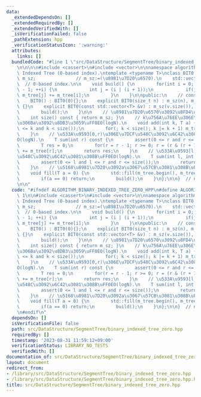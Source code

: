 ```yaml
---
data:
  _extendedDependsOn: []
  _extendedRequiredBy: []
  _extendedVerifiedWith: []
  _isVerificationFailed: false
  _pathExtension: hpp
  _verificationStatusIcon: ':warning:'
  attributes:
    links: []
  bundledCode: "#line 1 \"src/DataStructure/SegmentTree/binary_indexed_tree_zero.hpp\"\
    \n\n\n\n#include <cassert>\n#include <vector>\n\nnamespace algorithm {\n\n// Binary\
    \ Indexed Tree (0-based index).\ntemplate <typename T>\nclass BIT0 {\n    int\
    \ m_sz;               // m_sz:=(\u8981\u7D20\u6570).\n    std::vector<T> m_tree;\
    \  // 0-based index.\n\n    void build() {\n        for(int i = 0; i < size()\
    \ - 1; ++i) {\n            int j = (i | (i + 1));\n            if(j < size())\
    \ m_tree[j] += m_tree[i];\n        }\n    }\n\npublic:\n    // constructor. O(N).\n\
    \    BIT0() : BIT0(0){};\n    explicit BIT0(size_t n) : m_sz(n), m_tree(n, 0)\
    \ {}\n    explicit BIT0(const std::vector<T> &v) : m_sz(v.size()), m_tree(v) {\n\
    \        build();\n    }\n\n    // \u8981\u7D20\u6570\u3092\u8FD4\u3059\uFF0E\n\
    \    int size() const { return m_sz; }\n    // k\u756A\u76EE\u306E\u8981\u7D20\
    \u306Ba\u3092\u8DB3\u3059\uFF0EO(logN).\n    void add(int k, T a) {\n        assert(0\
    \ <= k and k < size());\n        for(; k < size(); k |= k + 1) m_tree[k] += a;\n\
    \    }\n    // \u533A\u9593[0,r)\u306E\u7DCF\u548C\u3092\u6C42\u3081\u308B\uFF0E\
    O(logN).\n    T sum(int r) const {\n        assert(0 <= r and r <= size());\n\
    \        T res = 0;\n        for(r = r - 1; r >= 0; r = (r & (r + 1)) - 1) res\
    \ += m_tree[r];\n        return res;\n    }\n    // \u533A\u9593[l,r)\u306E\u7DCF\
    \u548C\u3092\u6C42\u3081\u308B\uFF0EO(logN).\n    T sum(int l, int r) const {\n\
    \        assert(0 <= l and l <= r and r <= size());\n        return sum(r) - sum(l);\n\
    \    }\n    // \u5168\u8981\u7D20\u3092a\u3067\u57CB\u3081\u308B\uFF0EO(N).\n\
    \    void fill(T a = 0) {\n        std::fill(m_tree.begin(), m_tree.end(), a);\n\
    \        if(a == 0) return;\n        build();\n    }\n};\n\n}  // namespace algorithm\n\
    \n\n"
  code: "#ifndef ALGORITHM_BINARY_INDEXED_TREE_ZERO_HPP\n#define ALGORITHM_BINARY_INDEXED_TREE_ZERO_HPP\
    \ 1\n\n#include <cassert>\n#include <vector>\n\nnamespace algorithm {\n\n// Binary\
    \ Indexed Tree (0-based index).\ntemplate <typename T>\nclass BIT0 {\n    int\
    \ m_sz;               // m_sz:=(\u8981\u7D20\u6570).\n    std::vector<T> m_tree;\
    \  // 0-based index.\n\n    void build() {\n        for(int i = 0; i < size()\
    \ - 1; ++i) {\n            int j = (i | (i + 1));\n            if(j < size())\
    \ m_tree[j] += m_tree[i];\n        }\n    }\n\npublic:\n    // constructor. O(N).\n\
    \    BIT0() : BIT0(0){};\n    explicit BIT0(size_t n) : m_sz(n), m_tree(n, 0)\
    \ {}\n    explicit BIT0(const std::vector<T> &v) : m_sz(v.size()), m_tree(v) {\n\
    \        build();\n    }\n\n    // \u8981\u7D20\u6570\u3092\u8FD4\u3059\uFF0E\n\
    \    int size() const { return m_sz; }\n    // k\u756A\u76EE\u306E\u8981\u7D20\
    \u306Ba\u3092\u8DB3\u3059\uFF0EO(logN).\n    void add(int k, T a) {\n        assert(0\
    \ <= k and k < size());\n        for(; k < size(); k |= k + 1) m_tree[k] += a;\n\
    \    }\n    // \u533A\u9593[0,r)\u306E\u7DCF\u548C\u3092\u6C42\u3081\u308B\uFF0E\
    O(logN).\n    T sum(int r) const {\n        assert(0 <= r and r <= size());\n\
    \        T res = 0;\n        for(r = r - 1; r >= 0; r = (r & (r + 1)) - 1) res\
    \ += m_tree[r];\n        return res;\n    }\n    // \u533A\u9593[l,r)\u306E\u7DCF\
    \u548C\u3092\u6C42\u3081\u308B\uFF0EO(logN).\n    T sum(int l, int r) const {\n\
    \        assert(0 <= l and l <= r and r <= size());\n        return sum(r) - sum(l);\n\
    \    }\n    // \u5168\u8981\u7D20\u3092a\u3067\u57CB\u3081\u308B\uFF0EO(N).\n\
    \    void fill(T a = 0) {\n        std::fill(m_tree.begin(), m_tree.end(), a);\n\
    \        if(a == 0) return;\n        build();\n    }\n};\n\n}  // namespace algorithm\n\
    \n#endif\n"
  dependsOn: []
  isVerificationFile: false
  path: src/DataStructure/SegmentTree/binary_indexed_tree_zero.hpp
  requiredBy: []
  timestamp: '2023-08-31 11:59:12+09:00'
  verificationStatus: LIBRARY_NO_TESTS
  verifiedWith: []
documentation_of: src/DataStructure/SegmentTree/binary_indexed_tree_zero.hpp
layout: document
redirect_from:
- /library/src/DataStructure/SegmentTree/binary_indexed_tree_zero.hpp
- /library/src/DataStructure/SegmentTree/binary_indexed_tree_zero.hpp.html
title: src/DataStructure/SegmentTree/binary_indexed_tree_zero.hpp
---
```

